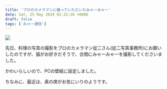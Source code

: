 ```yaml
---
title: 'プロのカメラマンに撮っていただいたみゃーみゃー'
date: Sat, 25 May 2019 02:32:26 +0000
draft: false
tags: ['みゃー通信']
---
```


[![](/images/2017/04/みゃーみゃー.jpg)](/images/2017/04/みゃーみゃー.jpg)

先日、料理の写真の撮影をプロのカメラマン従二さん(従二写真事務所)にお願いしたのですが、猫がお好きだそうで、合間にみゃーみゃーを撮影してくださいました。

かわいらしいので、PCの壁紙に設定しました。

ちなみに、最近は、奥の席がお気にいりのようです。